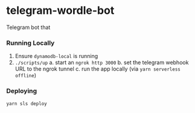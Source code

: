 # telegram-wordle-bot

Telegram bot that 

### Running Locally

1. Ensure `dynamodb-local` is running
2. `./scripts/up`
  a. start an `ngrok http 3000`
  b. set the telegram webhook URL to the ngrok tunnel
  c. run the app locally (via `yarn serverless offline`)
  
### Deploying

  ```
  yarn sls deploy
  ```
